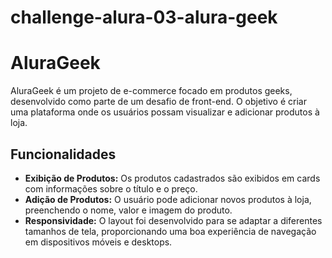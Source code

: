 # challenge-alura-03-alura-geek
# AluraGeek

AluraGeek é um projeto de e-commerce focado em produtos geeks, desenvolvido como parte de um desafio de front-end. O objetivo é criar uma plataforma onde os usuários possam visualizar e adicionar produtos à loja.

## Funcionalidades

- **Exibição de Produtos:** Os produtos cadastrados são exibidos em cards com informações sobre o título e o preço.
- **Adição de Produtos:** O usuário pode adicionar novos produtos à loja, preenchendo o nome, valor e imagem do produto.
- **Responsividade:** O layout foi desenvolvido para se adaptar a diferentes tamanhos de tela, proporcionando uma boa experiência de navegação em dispositivos móveis e desktops.
